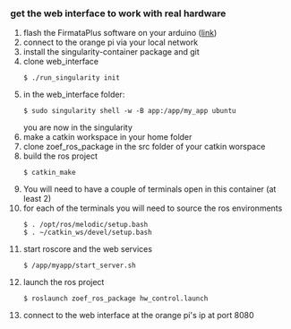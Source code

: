 ### get the web interface to work with real hardware

1. flash the FirmataPlus software on your arduino ([link](https://github.com/MrYsLab/pymata-aio/wiki/Uploading-FirmataPlus-to-Arduino))
2. connect to the orange pi via your local network
3. install the singularity-container package and git
4. clone web_interface
   ```
   $ ./run_singularity init
   ```
5. in the web_interface folder:
    ```
    $ sudo singularity shell -w -B app:/app/my_app ubuntu 
    ```
   you are now in the singularity
6. make a catkin workspace in your home folder
7.  clone zoef_ros_package in the src folder of your catkin worspace
8.  build the ros project
    ```
    $ catkin_make
    ```
9.  You will need to have a couple of terminals open in this container (at least 2)
10. for each of the terminals you will need to source the ros environments
    ```
    $ . /opt/ros/melodic/setup.bash
    $ . ~/catkin_ws/devel/setup.bash
    ```
11. start roscore and the web services
    ```
    $ /app/myapp/start_server.sh
    ```
12. launch the ros project
    ```
    $ roslaunch zoef_ros_package hw_control.launch
    ```
13. connect to the web interface at the orange pi's ip at port 8080